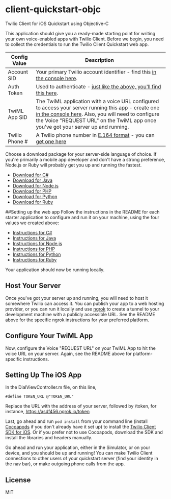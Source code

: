 # client-quickstart-objc

Twilio Client for iOS Quickstart using Objective-C

This application should give you a ready-made starting point for writing your
own voice-enabled apps with Twilio Client. Before we begin, you need to collect the credentials to run the Twilio Client Quickstart web app. 

Config Value | Description
---------- | -----------
Account SID | Your primary Twilio account identifier - find this [in the console here](https://www.twilio.com/console).
Auth Token | Used to authenticate - [just like the above, you'll find this here](https://www.twilio.com/console).
TwiML App SID | The TwiML application with a voice URL configured to access your server running this app - create one [in the console here](https://www.twilio.com/console/phone-numbers/dev-tools/twiml-apps). Also, you will need to configure the Voice "REQUEST URL" on the TwiML app once you've got your server up and running.
Twilio Phone # | A Twilio phone number in [E.164 format](https://en.wikipedia.org/wiki/E.164) - you can [get one here](https://www.twilio.com/console/phone-numbers/incoming)

Choose a download package for your server-side language of choice. If you're primarily a mobile app developer and don't have a strong preference, Node.js or Ruby will probably get you up and running the fastest.

- [Download for C#](https://github.com/TwilioDevEd/client-quickstart-csharp/archive/master.zip)
- [Download for Java](https://github.com/TwilioDevEd/client-quickstart-java/archive/master.zip)
- [Download for Node.js](https://github.com/TwilioDevEd/client-quickstart-node/archive/master.zip)
- [Download for PHP](https://github.com/TwilioDevEd/client-quickstart-php/archive/master.zip)
- [Download for Python](https://github.com/TwilioDevEd/client-quickstart-python/archive/master.zip)
- [Download for Ruby](https://github.com/TwilioDevEd/client-quickstart-ruby/archive/master.zip)

##Setting up the web app
Follow the instructions in the README for each starter application to configure and run it on your machine, using the four values we created above:

* [Instructions for C#](https://github.com/TwilioDevEd/client-quickstart-csharp)
* [Instructions for Java](https://github.com/TwilioDevEd/client-quickstart-java)
* [Instructions for Node.js](https://github.com/TwilioDevEd/client-quickstart-node)
* [Instructions for PHP](https://github.com/TwilioDevEd/client-quickstart-php)
* [Instructions for Python](https://github.com/TwilioDevEd/client-quickstart-python)
* [Instructions for Ruby](https://github.com/TwilioDevEd/client-quickstart-ruby)

Your application should now be running locally. 

## Host Your Server
Once you've got your server up and running, you will need to host it somewhere Twilio can access it. You can publish your app to a web hosting provider, or you can run it locally and use [ngrok](https://ngrok.com/) to create a tunnel to your development machine with a publicly accessible URL. See the README above for the specific ngrok instructions for your preferred platform.

## Configure Your TwiML App
Now, configure the Voice "REQUEST URL" on your TwiML App to hit the voice URL on your server. Again, see the README above for platform-specific instructions.


## Setting Up The iOS App

In the DialViewController.m file, on this line,

    #define TOKEN_URL @"TOKEN_URL"

Replace the URL with the address of your server, followed by /token, for instance, https://asdf456.ngrok.io/token

Last, go ahead and run `pod install` from your command line (install [Cocoapods](https://www.cocoapods.org/) if you don't already have it set up) to install the [Twilio Client SDK for iOS](https://www.twilio.com/docs/api/client/ios). Or if you prefer not to use Cocoapods, download the SDK and install the libraries and headers manually.

Go ahead and run your application, either in the Simulator, or on your device, and you should be up and running! You can make Twilio Client connections to other users of your quickstart server (find your identity in the nav bar), or make outgoing phone calls from the app.

## License

MIT
